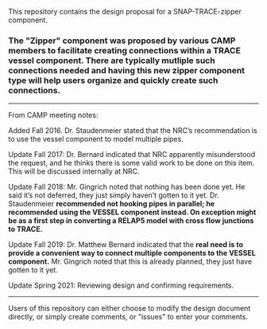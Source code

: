 This repository contains the design proposal for a SNAP-TRACE-zipper component.  

### The "Zipper" component was proposed by various CAMP members to facilitate creating connections within a TRACE vessel component.  There are typically mutliple such connections needed and having this new zipper component type will help users organize and quickly create such connections. ###
---
From CAMP meeting notes:

Added Fall 2016.  Dr. Staudenmeier stated that the NRC’s recommendation is to use the vessel component to model multiple pipes.

Update Fall 2017:  Dr. Bernard indicated that NRC apparently misunderstood the request, and he thinks there is some valid work to be done on this item.  This will be discussed internally at NRC.

Update Fall 2018:  Mr. Gingrich noted that nothing has been done yet.  He said it’s not deferred, they just simply haven’t gotten to it yet. Dr. Staudenmeier **recommended not hooking pipes in parallel; he recommended using the VESSEL component instead.  On exception might be as a first step in converting a RELAP5 model with cross flow junctions to TRACE.**

Update Fall 2019:  Dr. Matthew Bernard indicated that the **real need is to provide a convenient way to connect multiple components to the VESSEL component.**  Mr. Gingrich noted that this is already planned, they just have gotten to it yet.

Update Spring 2021: Reviewing design and confirming requirements.

---
Users of this repository can either choose to modify the design document directly, or simply create comments, or "issues" to enter your comments.

